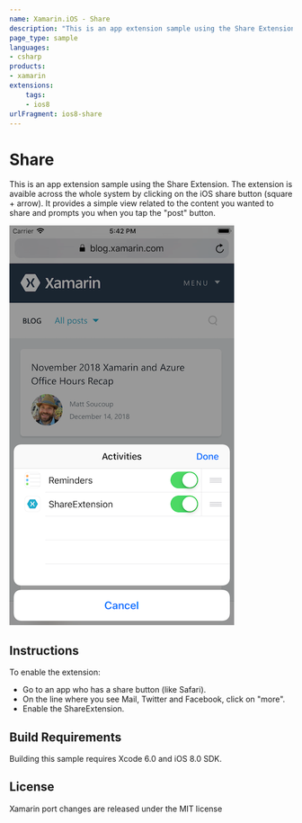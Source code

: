 ```yaml
---
name: Xamarin.iOS - Share
description: "This is an app extension sample using the Share Extension, available across the whole system by clicking on the iOS share button... (iOS8)"
page_type: sample
languages:
- csharp
products:
- xamarin
extensions:
    tags:
    - ios8
urlFragment: ios8-share
---
```

# Share

This is an app extension sample using the Share Extension. The extension is avaible across the whole system by clicking on the iOS share button (square + arrow). It provides a simple view related to the content you wanted to share and prompts you when you tap the "post" button.

![Share application screenshot](Screenshots/screenshot-1.png "Share application screenshot")

## Instructions

To enable the extension:

* Go to an app who has a share button (like Safari).
* On the line where you see Mail, Twitter and Facebook, click on "more".
* Enable the ShareExtension.

## Build Requirements

Building this sample requires Xcode 6.0 and iOS 8.0 SDK.

## License

Xamarin port changes are released under the MIT license
